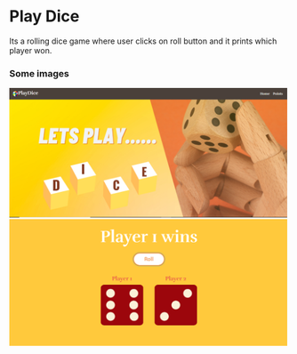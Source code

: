 # Play Dice

Its a rolling dice game where user clicks on roll button and it prints which player won.

### Some images

<img src="images/image01.png" width=500px>
<img src="images/image02.PNG" width=500px>
